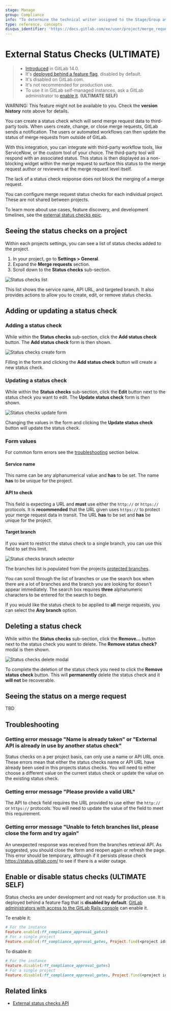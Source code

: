 ```yaml
---
stage: Manage
group: Compliance
info: "To determine the technical writer assigned to the Stage/Group associated with this page, see https://about.gitlab.com/handbook/engineering/ux/technical-writing/#assignments"
type: reference, concepts
disqus_identifier: 'https://docs.gitlab.com/ee/user/project/merge_requests/status_checks.html'
---
```


# External Status Checks **(ULTIMATE)**

> - [Introduced](https://gitlab.com/groups/gitlab-org/-/epics/3869) in GitLab 14.0.
> - It's [deployed behind a feature flag](../user/feature_flags.md), disabled by default.
> - It's disabled on GitLab.com.
> - It's not recommended for production use.
> - To use it in GitLab self-managed instances, ask a GitLab administrator to [enable it](#enable-or-disable-status-checks). **(ULTIMATE SELF)**

WARNING:
This feature might not be available to you. Check the **version history** note above for details.

You can create a status check which will send merge request data to third-party tools.
When users create, change, or close merge requests, GitLab sends a notification. The users or automated workflows
can then update the status of merge requests from outside of GitLab.

With this integration, you can integrate with third-party workflow tools, like
ServiceNow, or the custom tool of your choice. The third-party tool will
respond with an associated status. This status is then displayed as a non-blocking
widget within the merge request to surface this status to the merge request author or reviewers
at the merge request level itself.

The lack of a status check response does not block the merging of a merge request.

You can configure merge request status checks for each individual project. These are not shared between projects.

To learn more about use cases, feature discovery, and development timelines,
see the [external status checks epic](https://gitlab.com/groups/gitlab-org/-/epics/3869).

## Seeing the status checks on a project

Within each projects settings, you can see a list of status checks added to the project.

1. In your project, go to **Settings > General**.
1. Expand the **Merge requests** section.
1. Scroll down to the **Status checks** sub-section.

![Status checks list](img/status_checks_list_view_v14_0.png)

This list shows the service name, API URL, and targeted branch.
It also provides actions to allow you to create, edit, or remove status checks.

## Adding or updating a status check

### Adding a status check

While within the **Status checks** sub-section, click the **Add status check** button.
The **Add status check** form is then shown.

![Status checks create form](img/status_checks_create_form_v14_0.png)

Filling in the form and clicking the **Add status check** button will create a new status check.

### Updating a status check

While within the **Status checks** sub-section, click the **Edit** button
next to the status check you want to edit.
The **Update status check** form is then shown.

![Status checks update form](img/status_checks_update_form_v14_0.png)

Changing the values in the form and clicking the **Update status check** button will update the status check.

### Form values

For common form errors see the [troubleshooting](#troubleshooting) section below.

#### Service name

This name can be any alphanumerical value and **has** to be set.
The name **has** to be unique for the project.

#### API to check

This field is expecting a URL and **must** use either the `http://` or `https://` protocols.
It is **recommended** that the URL given uses `https://` to protect your merge request data
in transit.
The URL **has** to be set and **has** be unique for the project.

#### Target branch

If you want to restrict the status check to a single branch,
you can use this field to set this limit.

![Status checks branch selector](img/status_checks_branches_selector_v14_0.png)

The branches list is populated from the projects [protected branches](../protected_branches.md).

You can scroll through the list of branches or use the search box
when there are a lot of branches and the branch you are looking
for doesn't appear immediately. The search box requires
**three** alphanumeric characters to be entered for the search to begin.

If you would like the status check to be applied to **all** merge requests,
you can select the **Any branch** option.

## Deleting a status check

While within the **Status checks** sub-section, click the **Remove...** button
next to the status check you want to delete.
The **Remove status check?** modal is then shown.

![Status checks delete modal](img/status_checks_delete_modal_v14_0.png)

To complete the deletion of the status check you need to click the
**Remove status check** button. This will **permanently** delete
the status check and it **will not** be recoverable.

## Seeing the status on a merge request

TBD

## Troubleshooting

### Getting error message "Name is already taken" or "External API is already in use by another status check"

Status checks on a per project basis, can only use a name or API URL once.
These errors mean that either the status checks name or API URL have already
been used in this projects status checks. You will need to either choose a different
value on the current status check or update the value on the existing status check.

### Getting error message "Please provide a valid URL"

The API to check field requires the URL provided to use either the `http://` or `https://` protocols.
You will need to update the value of the field to meet this requirement.

### Getting error message "Unable to fetch branches list, please close the form and try again"

An unexpected response was received from the branches retrieval API. As suggested, you should
close the form and reopen again or refresh the page. This error should be temporary, although
if it persists please check <https://status.gitlab.com/> to see if there is a wider outage.

## Enable or disable status checks **(ULTIMATE SELF)**

Status checks are under development and not ready for production use. It is
deployed behind a feature flag that is **disabled by default**.
[GitLab administrators with access to the GitLab Rails console](../administration/feature_flags.md)
can enable it.

To enable it:

```ruby
# For the instance
Feature.enable(:ff_compliance_approval_gates)
# For a single project
Feature.enable(:ff_compliance_approval_gates, Project.find(<project id>))
```

To disable it:

```ruby
# For the instance
Feature.disable(:ff_compliance_approval_gates)
# For a single project
Feature.disable(:ff_compliance_approval_gates, Project.find(<project id>)
```

## Related links

- [External status checks API](../../../../api/status_checks.md)
